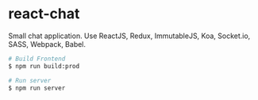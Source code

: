 # react-chat

Small chat application. Use ReactJS, Redux, ImmutableJS, Koa, Socket.io, SASS, Webpack, Babel.

```sh
# Build Frontend
$ npm run build:prod

# Run server
$ npm run server
```
